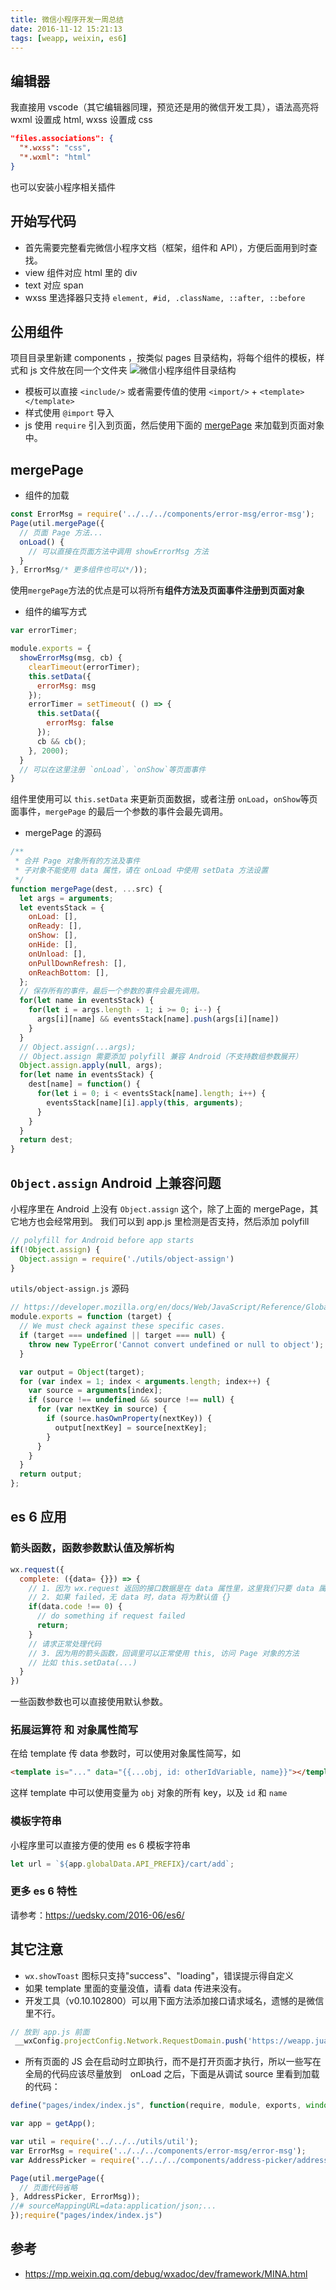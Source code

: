 ```yaml
---
title: 微信小程序开发一周总结
date: 2016-11-12 15:21:13
tags: [weapp, weixin, es6]
---
```


## 编辑器
我直接用 vscode（其它编辑器同理，预览还是用的微信开发工具），语法高亮将 wxml 设置成 html, wxss 设置成 css
```json
"files.associations": {
  "*.wxss": "css",
  "*.wxml": "html"
}
```
也可以安装小程序相关插件

## 开始写代码
* 首先需要完整看完微信小程序文档（框架，组件和 API），方便后面用到时查找。
* view 组件对应 html 里的 div
* text 对应 span
* wxss 里选择器只支持 `element, #id, .className, ::after, ::before`

## 公用组件
项目目录里新建 components ，按类似 pages 目录结构，将每个组件的模板，样式和 js 文件放在同一个文件夹
![微信小程序组件目录结构](https://o8hio0x77.qnssl.com/i/2016-11-12-075312.jpg)
* 模板可以直接 `<include/>` 或者需要传值的使用 `<import/>` + `<template></template>`
* 样式使用 `@import` 导入
* js 使用 `require` 引入到页面，然后使用下面的 [mergePage](#mergePage) 来加载到页面对象中。
<!--more-->
## mergePage
* 组件的加载
```js
const ErrorMsg = require('../../../components/error-msg/error-msg');
Page(util.mergePage({
  // 页面 Page 方法...
  onLoad() {
    // 可以直接在页面方法中调用 showErrorMsg 方法
  }
}, ErrorMsg/* 更多组件也可以*/));
```
使用`mergePage`方法的优点是可以将所有**组件方法及页面事件注册到页面对象**

* 组件的编写方式
```js
var errorTimer;

module.exports = {
  showErrorMsg(msg, cb) {
    clearTimeout(errorTimer);
    this.setData({
      errorMsg: msg
    });
    errorTimer = setTimeout( () => {
      this.setData({
        errorMsg: false
      });
      cb && cb();
    }, 2000);
  }
  // 可以在这里注册 `onLoad`，`onShow`等页面事件
}
```
组件里使用可以 `this.setData` 来更新页面数据，或者注册 `onLoad`，`onShow`等页面事件，`mergePage` 的最后一个参数的事件会最先调用。

* mergePage 的源码
```js
/**
 * 合并 Page 对象所有的方法及事件
 * 子对象不能使用 data 属性，请在 onLoad 中使用 setData 方法设置
 */
function mergePage(dest, ...src) {
  let args = arguments;
  let eventsStack = {
    onLoad: [],
    onReady: [],
    onShow: [],
    onHide: [],
    onUnload: [],
    onPullDownRefresh: [],
    onReachBottom: [],
  };
  // 保存所有的事件，最后一个参数的事件会最先调用。
  for(let name in eventsStack) {
    for(let i = args.length - 1; i >= 0; i--) {
      args[i][name] && eventsStack[name].push(args[i][name])
    }
  }
  // Object.assign(...args);
  // Object.assign 需要添加 polyfill 兼容 Android（不支持数组参数展开）
  Object.assign.apply(null, args);
  for(let name in eventsStack) {
    dest[name] = function() {
      for(let i = 0; i < eventsStack[name].length; i++) {
        eventsStack[name][i].apply(this, arguments);
      }
    }
  }
  return dest;
}
```

## `Object.assign` Android 上兼容问题
小程序里在 Android 上没有 `Object.assign` 这个，除了上面的 mergePage，其它地方也会经常用到。
我们可以到 app.js 里检测是否支持，然后添加 polyfill

```js
// polyfill for Android before app starts
if(!Object.assign) {
  Object.assign = require('./utils/object-assign')
}
```

`utils/object-assign.js` 源码

```js
// https://developer.mozilla.org/en/docs/Web/JavaScript/Reference/Global_Objects/Object/assign
module.exports = function (target) {
  // We must check against these specific cases.
  if (target === undefined || target === null) {
    throw new TypeError('Cannot convert undefined or null to object');
  }

  var output = Object(target);
  for (var index = 1; index < arguments.length; index++) {
    var source = arguments[index];
    if (source !== undefined && source !== null) {
      for (var nextKey in source) {
        if (source.hasOwnProperty(nextKey)) {
          output[nextKey] = source[nextKey];
        }
      }
    }
  }
  return output;
};
```

## es 6 应用
### 箭头函数，函数参数默认值及解析构
```js
wx.request({
  complete: ({data= {}}) => {
    // 1. 因为 wx.request 返回的接口数据是在 data 属性里，这里我们只要 data 属性就行了，所以直接参数解析构
    // 2. 如果 failed，无 data 时，data 将为默认值 {}
    if(data.code !== 0) {
      // do something if request failed
      return;
    }
    // 请求正常处理代码
    // 3. 因为用的箭头函数，回调里可以正常使用 this, 访问 Page 对象的方法
    // 比如 this.setData(...)
  }
})
```
一些函数参数也可以直接使用默认参数。

### 拓展运算符 和 对象属性简写
在给 template 传 data 参数时，可以使用对象属性简写，如
```html
<template is="..." data="{{...obj, id: otherIdVariable, name}}"></template>
```
这样 template 中可以使用变量为 `obj` 对象的所有 key，以及 `id` 和 `name`
### 模板字符串
小程序里可以直接方便的使用 es 6 模板字符串
```js
let url = `${app.globalData.API_PREFIX}/cart/add`;
```
### 更多 es 6 特性
请参考：https://uedsky.com/2016-06/es6/

## 其它注意
* `wx.showToast` 图标只支持"success"、"loading"，错误提示得自定义
* 如果 template 里面的变量没值，请看 data 传进来没有。
* 开发工具（v0.10.102800）可以用下面方法添加接口请求域名，遗憾的是微信里不行。
```js
// 放到 app.js 前面
 __wxConfig.projectConfig.Network.RequestDomain.push('https://weapp.juanpi.com');
```
* 所有页面的 JS 会在启动时立即执行，而不是打开页面才执行，所以一些写在全局的代码应该尽量放到　onLoad 之后，下面是从调试 source 里看到加载的代码：

```js
define("pages/index/index.js", function(require, module, exports, window,document,frames,self,location,navigator,localStorage,history,Caches,screen,alert,confirm,prompt,XMLHttpRequest,WebSocket ){ 'use strict';

var app = getApp();

var util = require('../../../utils/util');
var ErrorMsg = require('../../../components/error-msg/error-msg');
var AddressPicker = require('../../../components/address-picker/address-picker');

Page(util.mergePage({
  // 页面代码省略
}, AddressPicker, ErrorMsg));
//# sourceMappingURL=data:application/json;...
});require("pages/index/index.js")
```


## 参考
* https://mp.weixin.qq.com/debug/wxadoc/dev/framework/MINA.html
